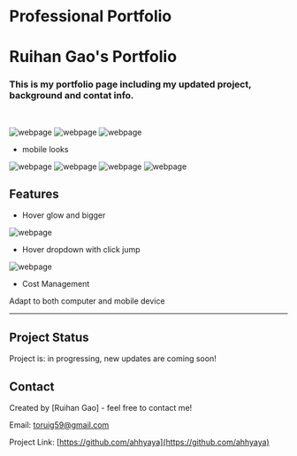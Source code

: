 # Professional Portfolio

# Ruihan Gao's Portfolio


### This is my portfolio page including my updated project, background and contat info.

<br>

![webpage](/assets/images/readme1.png)
![webpage](/assets/images/readme2.png)
![webpage](/assets/images/readme5.png)


- mobile looks

![webpage](/assets/images/readmem1.png)
![webpage](/assets/images/readmem2.png)
![webpage](/assets/images/readmem3.png)
![webpage](/assets/images/readmem4.png)

## Features

- Hover glow and bigger

![webpage](/assets/images/readme3.png)

- Hover dropdown with click jump

![webpage](/assets/images/readme4.png)

- Cost Management

Adapt to both computer and mobile device 

---
## Project Status
Project is: in progressing, new updates are coming soon!

## Contact
Created by [Ruihan Gao] - feel free to contact me!

Email: toruig59@gmail.com

Project Link: [https://github.com/ahhyaya](https://github.com/ahhyaya)
